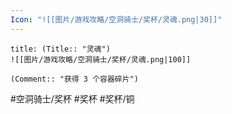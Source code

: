 ```yaml
---
Icon: "![[图片/游戏攻略/空洞骑士/奖杯/灵魂.png|30]]"
---
```

```ad-common-bronze-trophy
title: (Title:: "灵魂")
![[图片/游戏攻略/空洞骑士/奖杯/灵魂.png|100]]

(Comment:: "获得 3 个容器碎片")
```

#空洞骑士/奖杯 #奖杯 #奖杯/铜
